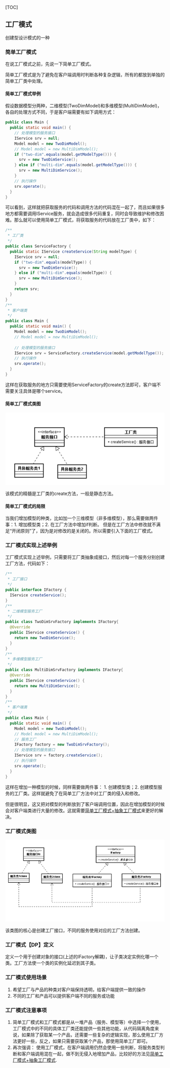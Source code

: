 [TOC]
## 工厂模式
创建型设计模式的一种

### 简单工厂模式
在说工厂模式之前，先说一下简单工厂模式。

简单工厂模式是为了避免在客户端调用时判断各种复杂逻辑，所有的都放到单独的简单工厂类中处理。

#### 简单工厂模式举例
假设数据模型分两种，二维模型(TwoDimModel)和多维模型(MultiDimModel)，各自的处理方式不同，于是客户端需要有如下调用方式：
```Java
public class Main {
  public static void main() {
    // 处理模型的服务接口
    IService srv = null;
    Model model = new TwoDimModel();
    // Model model = new MultiDimModel();
    if ("two-dim".equals(model.getModelType())) {
      srv = new TwoDimService();
    } else if ("multi-dim".equals(model.getModelType())) {
      srv = new MultiDimService();
    }
    // 执行操作
    srv.operate();
  }
}
```
可以看到，这样就把获取服务的代码和调用方法的代码混在一起了，而且如果很多地方都需要调用IService服务，就会造成很多代码重复，同时会导致维护和修改困难。那么就可以使用简单工厂模式，将获取服务的代码放在工厂类中，如下：
```Java
/**
 * 工厂类
 */
public class ServiceFactory {
  public static IService createService(String modelType) {
    IService srv = null;
    if ("two-dim".equals(modelType)) {
      srv = new TwoDimService();
    } else if ("multi-dim".equals(modelType)) {
      srv = new MultiDimService();
    }
    return srv;
  }
}
/**
 * 客户端类
 */
public class Main {
  public static void main() {
    Model model = new TwoDimModel();
    // Model model = new MultiDimModel();

    // 处理模型的服务接口
    IService srv = ServiceFactory.createService(model.getModelType());
    // 执行操作
    srv.operate();
  }
}
```
这样在获取服务的地方只需要使用ServiceFactory的create方法即可，客户端不需要关注具体是哪个service。

#### 简单工厂模式类图
![简单工厂模式类图](https://github.com/tengyuanjack/Blogs/blob/master/attachments/graphs/design-pattern/%E7%AE%80%E5%8D%95%E5%B7%A5%E5%8E%82%E6%A8%A1%E5%BC%8F.png)

该模式的精髓是工厂类的create方法，一般是静态方法。

#### 简单工厂模式的局限
当我们增加模型的种类，比如加一个三维模型（非多维模型），那么需要做两件事：1. 增加模型类；2. 在工厂方法中增加if判断。 但是在工厂方法中修改就不满足“开闭原则”了，因为是对修改的是关闭的。所以需要引入下面的工厂模式。

### 工厂模式实现上述举例
工厂模式实现上述举例，只需要将工厂类抽象成接口，然后对每一个服务分别创建工厂方法，代码如下：
```Java
/**
 * 工厂接口
 */
public interface IFactory {
  IService createService();
}
/**
 * 二维模型服务工厂
 */
public class TwoDimSrvFactory implements IFactory{
  @Override
  public IService createService() {
    return new TwoDimService();
  }
}
/**
 * 多维模型服务工厂
 */
public class MultiDimSrvFactory implements IFactory{
  @Override
  public IService createService() {
    return new MultiDimService();
  }
}
/**
 * 客户端类
 */
public class Main {
  public static void main() {
    Model model = new TwoDimModel();
    // Model model = new MultiDimModel();
    // 服务工厂
    IFactory factory = new TwoDimSrvFactory();
    // 处理模型的服务接口
    IService srv = factory.createService();
    // 执行操作
    srv.operate();
  }
}
```
这样在增加一种模型的时候，同样需要做两件事： 1. 创建模型类；2. 创建模型服务的工厂类。这样就避免了在简单工厂方法中对工厂类的侵入和修改。

但是很明显，这又把对模型的判断放到了客户端调用位置，因此在增加模型的时候会对客户端类进行大量的修改。这就需要[简单工厂模式+抽象工厂模式]()来更好的解决。

### 工厂模式类图
![工厂模式类图](https://github.com/tengyuanjack/Blogs/blob/master/attachments/graphs/design-pattern/%E5%B7%A5%E5%8E%82%E6%A8%A1%E5%BC%8F.png)

该类图的核心是创建工厂接口，不同的服务使用对应的工厂方法创建。

### 工厂模式【DP】定义
定义一个用于创建对象的接口(上述的IFactory解耦)，让子类决定实例化哪一个类。工厂方法使一个类的实例化延迟到其子类。

### 工厂模式使用场景
1. 希望工厂与产品的种类对客户端保持透明，给客户端提供一致的操作
2. 不同的工厂和产品可以提供客户端不同的服务或功能

### 工厂模式注意事项 
1. 简单工厂模式和工厂模式都是从一堆产品（服务、模型等）中选择一个使用，工厂模式中的不同的具体工厂类还能提供一些其他功能，从代码隔离角度来说，如果除了获取某一个产品，还需要一些复杂的逻辑实现，那么使用工厂方法更好一些，反之，如果只需要获取某个产品，那使用简单工厂即可。
2. 再次强调： 使用工厂模式，在客户端调用仍然会使用一些判断，将服务类型判断和客户端调用混在一起，做不到无侵入地增加产品，比较好的方法见[简单工厂模式+抽象工厂模式]().
